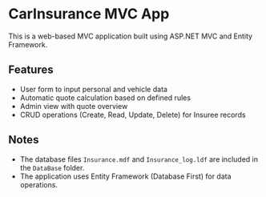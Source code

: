 # CarInsurance MVC App

This is a web-based MVC application built using ASP.NET MVC and Entity Framework.

## Features

- User form to input personal and vehicle data
- Automatic quote calculation based on defined rules
- Admin view with quote overview
- CRUD operations (Create, Read, Update, Delete) for Insuree records

## Notes

- The database files `Insurance.mdf` and `Insurance_log.ldf` are included in the `DataBase` folder.
- The application uses Entity Framework (Database First) for data operations.
